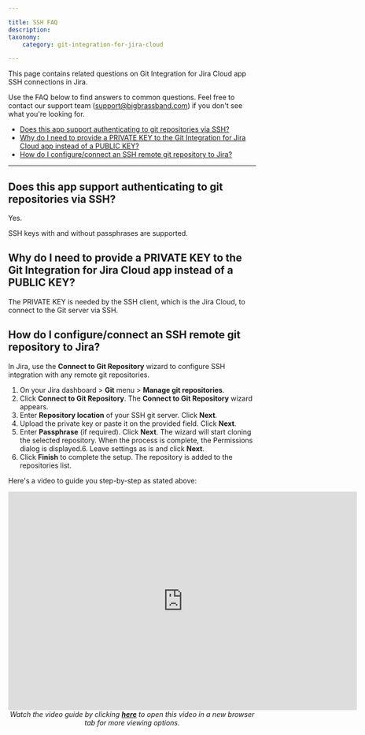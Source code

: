 ```yaml
---

title: SSH FAQ
description:
taxonomy:
    category: git-integration-for-jira-cloud

---
```


This page contains related questions on Git Integration for Jira Cloud app SSH connections in Jira.

Use the FAQ below to find answers to common questions. Feel free to contact our support team ([support@bigbrassband.com](mailto:support@bigbrassband.com?subject=Help%20on%20SSH%20issues%20-)) if you don't see what you're looking for.

- [Does this app support authenticating to git repositories via SSH?](#does-this-app-support-authenticating-to-git-repositories-via-ssh)
- [Why do I need to provide a PRIVATE KEY to the Git Integration for Jira Cloud app instead of a PUBLIC KEY?](#why-do-i-need-to-provide-a-private-key-to-the-git-integration-for-jira-cloud-app-instead-of-a-public-key)
- [How do I configure/connect an SSH remote git repository to Jira?](#how-do-i-configureconnect-an-ssh-remote-git-repository-to-jira)

* * *

## Does this app support authenticating to git repositories via SSH?

Yes.

SSH keys with and without passphrases are supported.

## Why do I need to provide a PRIVATE KEY to the Git Integration for Jira Cloud app instead of a PUBLIC KEY?

The PRIVATE KEY is needed by the SSH client, which is the Jira Cloud, to connect to the Git server via SSH.

## How do I configure/connect an SSH remote git repository to Jira?

In Jira, use the **Connect to Git Repository** wizard to configure SSH integration with any remote git repositories.

1.  On your Jira dashboard > **Git** menu > **Manage git repositories**.
2.  Click **Connect to Git Repository**. The **Connect to Git Repository** wizard appears.
3.  Enter **Repository location** of your SSH git server. Click **Next**.
4.  Upload the private key or paste it on the provided field. Click **Next**.
5.  Enter **Passphrase** (if required). Click **Next**.
The wizard will start cloning the selected repository. When the process is complete, the Permissions dialog is displayed.6.  Leave settings as is and click **Next**.
7.  Click **Finish** to complete the setup. The repository is added to the repositories list.

Here's a video to guide you step-by-step as stated above:

<div class='embed-container embed-container--16-10'>
    <iframe width='709' height='443' src='https://fast.wistia.com/embed/iframe/qmumdo048n?videoFoam=true' frameborder='0' allowfullscreen ></iframe>
</div>

<div align="center">
    <i>Watch the video guide by clicking <a href="https://bigbrassband.wistia.com/medias/qmumdo048n" target="_blank"><b>here</b></a> to open this video in a new browser tab for more viewing options.</i>
</div>


